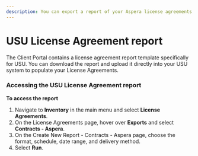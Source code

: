 ```yaml
---
description: You can export a report of your Aspera license agreements.
---
```


# USU License Agreement report

The Client Portal contains a license agreement report template specifically for USU. You can download the report and upload it directly into your USU system to populate your License Agreements.

### Accessing the USU License Agreement report

**To access the report**

1. Navigate to **Inventory** in the main menu and select **License Agreements**.
2. On the License Agreements page, hover over **Exports** and select **Contracts - Aspera**.
3. On the Create New Report - Contracts - Aspera page, choose the format, schedule, date range, and delivery method.
4. Select **Run**.

